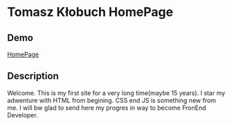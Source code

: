 # Tomasz Kłobuch HomePage
## Demo
[HomePage](https://tomaszklobuch.github.io/HomePage/)
## Description
Welcome.
This is my first site for a very long time(maybe 15 years). I star my adwenture with HTML from begining. CSS end JS is something new from me. I will bw glad to send here my progres in way to become FronEnd Developer.
